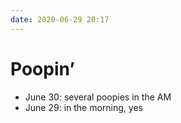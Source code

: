 ```yaml
---
date: 2020-06-29 20:17
---
```


# Poopin’

- June 30: several poopies in the AM
- June 29: in the morning, yes

